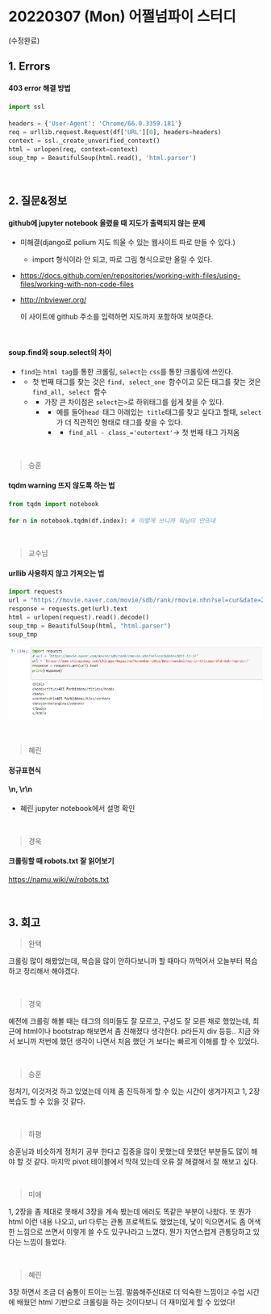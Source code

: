 # 20220307 (Mon) 어쩔넘파이 스터디

(수정완료)

## 1. Errors

#### 403 error 해결 방법

```python
import ssl

headers = {'User-Agent': 'Chrome/66.0.3359.181'}
req = urllib.request.Request(df['URL'][0], headers=headers)
context = ssl._create_unverified_context()
html = urlopen(req, context=context)
soup_tmp = BeautifulSoup(html.read(), 'html.parser')
```

<br>

## 2. 질문&정보

#### github에 jupyter notebook 올렸을 때 지도가 출력되지 않는 문제

- 미해결(django로 polium 지도 띄울 수 있는 웹사이트 따로 만들 수 있다.)
  - import 형식이라 안 되고, 따로 그림 형식으로만 올릴 수 있다.

- https://docs.github.com/en/repositories/working-with-files/using-files/working-with-non-code-files

- http://nbviewer.org/

  이 사이트에 github 주소를 입력하면 지도까지 포함하여 보여준다.

<br>

#### soup.find와 soup.select의 차이

- `find`는 `html tag`를 통한 크롤링,  `select`는 `css`를 통한 크롤링에 쓰인다. 
- - 첫 번째 태그를 찾는 것은 `find, select_one `함수이고 모든 태그를 찾는 것은 `find_all, select `함수 
  - - 가장 큰 차이점은 `select`는` > `로 하위태그를 쉽게 찾을 수 있다. 
    - - 예를 들어`head `태그 아래있는` title`태그를 찾고 싶다고 할때, `select`가 더 직관적인 형태로 태그를 찾을 수 있다. 
      - - `find_all - class_='outertext'`-> 첫 번째 태그 가져옴

<br>

> 승훈

#### tqdm warning 뜨지 않도록 하는 법

```python
from tqdm import notebook

for n in notebook.tqdm(df.index): # 이렇게 쓰니까 워닝이 안뜨네
```

<br>

> 교수님

#### urllib 사용하지 않고 가져오는 법

```python
import requests
url = "https://movie.naver.com/movie/sdb/rank/rmovie.nhn?sel=cur&date=2021-12-12"
response = requests.get(url).text 
html = urlopen(request).read().decode()
soup_tmp = BeautifulSoup(html, "html.parser")
soup_tmp
```

![unknown](20220307%20(Mon)%20%EC%96%B4%EC%A9%94%EB%84%98%ED%8C%8C%EC%9D%B4%20%EC%8A%A4%ED%84%B0%EB%94%94.assets/unknown.png)

<br>

> 혜린

#### 정규표현식

#### \n, \r\n

- 혜린 jupyter notebook에서 설명 확인

<br>

> 경욱

#### 크롤링할 때 robots.txt 잘 읽어보기

https://namu.wiki/w/robots.txt

<br>

## 3. 회고

> 완택

크롤링 많이 해봤었는데, 복습을 많이 안하다보니까 할 때마다 까먹어서 오늘부터 복습하고 정리해서 해야겠다.

<br>

> 경욱

예전에 크롤링 해볼 때는 태그의 의미들도 잘 모르고, 구성도 잘 모른 채로 했었는데, 최근에 html이나 bootstrap 해보면서 좀 친해졌다 생각한다. p라든지 div 등등.. 지금 와서 보니까 저번에 했던 생각이 나면서 처음 했던 거 보다는 빠르게 이해를 할 수 있었다.

<br>

> 승훈

정처기, 이것저것 하고 있었는데 이제 좀 진득하게 할 수 있는 시간이 생겨가지고 1, 2장 복습도 할 수 있을 것 같다.

<br>

> 하평

승훈님과 비슷하게 정처기 공부 한다고 집중을 많이 못했는데 못했던 부분들도 많이 해야 할 것 같다. 마지막 pivot 테이블에서 막혀 있는데 오류 잘 해결해서 잘 해보고 싶다.

<br>

> 미애

1, 2장을 좀 제대로 못해서 3장을 계속 봤는데 에러도 똑같은 부분이 나왔다. 또 뭔가 html 이런 내용 나오고, url 다루는 관통 프로젝트도 했었는데, 낯이 익으면서도 좀 어색한 느낌으로 쓰면서 이렇게 쓸 수도 있구나라고 느꼈다. 뭔가 자연스럽게 관통당하고 있다는 느낌이 들었다.

<br>

> 혜린

3장 하면서 조금 더 숨통이 트이는 느낌. 말씀해주신대로 더 익숙한 느낌이고 수업 시간에 배웠던 html 기반으로 크롤링을 하는 것이다보니 더 재미있게 할 수 있었다!
